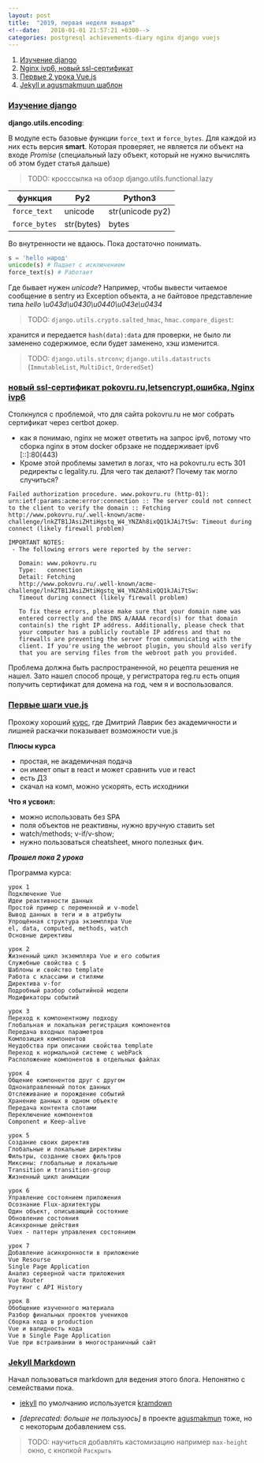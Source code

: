 ```yaml
---
layout: post
title:  "2019, первая неделя января"
<!--date:   2018-01-01 21:57:21 +0300-->
categories: postgresql achievements-diary nginx django vuejs
---
```

1. <a href='#django-salted-hmac'>Изучение django</a>
1. <a href='#nginx'>Nginx ivp6, новый ssl-сертификат</a>
1. <a href='#vue-js-first-steps'>Первые 2 урока Vue.js</a>
1. <a href='#jekyll-markdown'>Jekyll и agusmakmuun шаблон</a>


### <a href='#django-salted-hmac' name='django-salted-hmac'>Изучение django</a>

**django.utils.encoding**: 

В модуле есть базовые функции `force_text` и `force_bytes`. Для каждой из них есть версия **smart**. Которая проверяет, не является ли объект на входе _Promise_ (специальный lazy объект, который не нужно вычислять об этом будет статья дальше)

> TODO: кросссылка на обзор django.utils.functional.lazy

| функция | Py2 | Python3 |
|-------|--------|---------|
| `force_text` | unicode | str(unicode py2) |
| `force_bytes` | str(bytes) | bytes |

Во внутренности не вдаюсь. Пока достаточно понимать.

```python
s = 'hello народ'
unicode(s) # Падает с исключением 
force_text(s) # Работает
```

Где бывает нужен _unicode_? Например, чтобы вывести читаемое сообщение в sentry из Exception объекта, а не байтовое представление типа _hello \u043d\u0430\u0440\u043e\u0434_

> TODO: `django.utils.crypto.salted_hmac`, `hmac.compare_digest`: 
 
 хранится и передается `hash(data):data` для проверки, не было ли заменено содержимое, если будет заменено, хэш изменится.
 
> TODO: `django.utils.strconv`; `django.utils.datastructs` (`ImmutableList`, `MultiDict`, `OrderedSet`)


### <a href='#nginx'>новый ssl-сертификат pokovru.ru,letsencrypt,ошибка, Nginx ivp6</a>
Столкнулся с проблемой, что для сайта pokovru.ru не мог собрать сертификат через certbot докер.
- как я понимаю, nginx не может ответить на запрос ipv6, потому что сборка nginx в этом docker обрзаке не поддерживает ipv6 [::]:80(443)
- Кроме этой проблемы заметил в логах, что на pokovru.ru есть 301 редиректы с legality.ru. Для чего так делают? Почему так могло случиться?

```
Failed authorization procedure. www.pokovru.ru (http-01): urn:ietf:params:acme:error:connection :: The server could not connect to the client to verify the domain :: Fetching http://www.pokovru.ru/.well-known/acme-challenge/lnkZTB1JAsiZHtiHgstq_W4_YNZAh8ixQQ1kJAi7tSw: Timeout during connect (likely firewall problem)

IMPORTANT NOTES:
 - The following errors were reported by the server:

   Domain: www.pokovru.ru
   Type:   connection
   Detail: Fetching
   http://www.pokovru.ru/.well-known/acme-challenge/lnkZTB1JAsiZHtiHgstq_W4_YNZAh8ixQQ1kJAi7tSw:
   Timeout during connect (likely firewall problem)

   To fix these errors, please make sure that your domain name was
   entered correctly and the DNS A/AAAA record(s) for that domain
   contain(s) the right IP address. Additionally, please check that
   your computer has a publicly routable IP address and that no
   firewalls are preventing the server from communicating with the
   client. If you're using the webroot plugin, you should also verify
   that you are serving files from the webroot path you provided.
```
Проблема должна быть распространенной, но рецепта решения не нашел. Зато нашел способ проще, у регистратора reg.ru есть опция получить сертификат для домена на год, чем я и воспользовался.


### <a href="#vue-js-first-steps" name='vue-js-first-steps'>Первые шаги vue.js</a>
Прохожу хороший [курс](http://js.dmitrylavrik.ru/vue/?utm=site-footer), где Дмитрий Лаврик без академичности и лишней раскачки показывает возможности vue.js

**Плюсы курса**

- простая, не академичная подача
- он имеет опыт в react и может сравнить vue и react
- есть ДЗ
- скачал на комп, можно ускорять, есть исходники

**Что я усвоил:**

 * можно использовать без SPA
 * поля объектов не реактивны, нужно вручную ставить set
 * watch/methods; v-if/v-show; 
 * нужно пользоваться cheatsheet, много полезных фич.
 
**_Прошел пока 2 урока_**

Программа курса:

```
урок 1
Подключение Vue
Идеи реактивности данных
Простой пример с переменной и v-model
Вывод данных в теги и в атрибуты
Упрощённая структура экземпляра Vue
el, data, computed, methods, watch
Основные директивы

урок 2
Жизненный цикл экземпляра Vue и его события
Служебные свойства с $
Шаблоны и свойство template
Работа с классами и стилями
Директива v-for
Подробный разбор событийной модели
Модификаторы событий

урок 3
Переход к компонентному подходу
Глобальная и локальная регистрация компонентов
Передача входных параметров
Композиция компонентов
Неудобства при описании свойства template
Переход к нормальной системе с webPack
Расположение компонентов в отдельных файлах

урок 4
Общение компонентов друг с другом
Однонаправленный поток данных
Отслеживание и порождение событий
Хранение данных в одном объекте
Передача контента слотами
Переключение компонентов
Component и Keep-alive

урок 5
Создание своих директив
Глобальные и локальные директивы
Фильтры, создание своих фильтров
Миксины: глобальные и локальные
Transition и transition-group
Жизненный цикл анимации

урок 6
Управление состоянием приложения
Осознание Flux-архитектуры
Один объект, описывающий состояние
Обновление состояния
Асинхронные действия
Vuex - паттерн управления состоянием

урок 7
Добавление асинхронности в приложение
Vue Resourse
Single Page Application
Анализ серверной части приложения
Vue Router
Роутинг с API History

урок 8
Обобщение изученного материала
Разбор финальных проектов учеников
Сборка кода в production
Vue и валидность кода
Vue в Single Page Application
Vue при встраивании в многостраничный сайт
```


    
### <a href="#jekyll-markdown">Jekyll Markdown</a>
Начал пользоваться markdown для ведения этого блога. Непонятно с семействами пока. 


 - [jekyll](https://jekyllrb.com/docs/configuration/markdown/) по умолчанию используется [kramdown](https://kramdown.gettalong.org/quickref.html) 
 
 - _\[deprecated: больше не пользуюсь\]_ в проекте [agusmakmun](https://github.com/agusmakmun/agusmakmun.github.io) тоже, но с некоторым добавлением css.
 
> TODO: научиться добавлять кастомизацию например `max-height` окно, с кнопкой `Раскрыть` 
